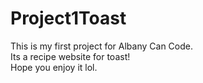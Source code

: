 # Project1Toast<br>
This is my first project for Albany Can Code.<br>
Its a recipe website for toast! <br>
Hope you enjoy it lol.